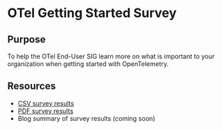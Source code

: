 # OTel Getting Started Survey

## Purpose

To help the OTel End-User SIG learn more on what is important to your organization when getting started with OpenTelemetry.

## Resources

* [CSV survey results](/end-user-surveys/getting-started/otel-getting-started-survey.csv)
* [PDF survey results](/end-user-surveys/getting-started/otel-getting-started-survey.pdf)
* Blog summary of survey results (coming soon)
